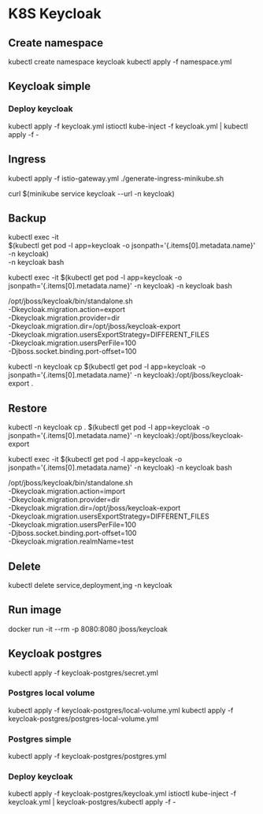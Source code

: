 # K8S Keycloak

## Create namespace

kubectl create namespace keycloak
kubectl apply -f namespace.yml

## Keycloak simple

### Deploy keycloak

kubectl apply -f keycloak.yml
istioctl kube-inject -f keycloak.yml | kubectl apply -f -

## Ingress

kubectl apply -f istio-gateway.yml
./generate-ingress-minikube.sh

curl $(minikube service keycloak --url -n keycloak)

## Backup

kubectl exec -it \
$(kubectl get pod -l app=keycloak -o jsonpath='{.items[0].metadata.name}' -n keycloak) \
-n keycloak bash
 
kubectl exec -it $(kubectl get pod -l app=keycloak -o jsonpath='{.items[0].metadata.name}' -n keycloak) -n keycloak bash

/opt/jboss/keycloak/bin/standalone.sh \
-Dkeycloak.migration.action=export \
-Dkeycloak.migration.provider=dir \
-Dkeycloak.migration.dir=/opt/jboss/keycloak-export \
-Dkeycloak.migration.usersExportStrategy=DIFFERENT_FILES \
-Dkeycloak.migration.usersPerFile=100 \
-Djboss.socket.binding.port-offset=100

kubectl -n keycloak cp $(kubectl get pod -l app=keycloak -o jsonpath='{.items[0].metadata.name}' -n keycloak):/opt/jboss/keycloak-export .

## Restore

kubectl -n keycloak cp . $(kubectl get pod -l app=keycloak -o jsonpath='{.items[0].metadata.name}' -n keycloak):/opt/jboss/keycloak-export

kubectl exec -it $(kubectl get pod -l app=keycloak -o jsonpath='{.items[0].metadata.name}' -n keycloak) -n keycloak bash

/opt/jboss/keycloak/bin/standalone.sh \
-Dkeycloak.migration.action=import \
-Dkeycloak.migration.provider=dir \
-Dkeycloak.migration.dir=/opt/jboss/keycloak-export \
-Dkeycloak.migration.usersExportStrategy=DIFFERENT_FILES \
-Dkeycloak.migration.usersPerFile=100 \
-Djboss.socket.binding.port-offset=100 \
-Dkeycloak.migration.realmName=test

## Delete

kubectl delete service,deployment,ing -n keycloak

## Run image

docker run -it --rm -p 8080:8080 jboss/keycloak



## Keycloak postgres

kubectl apply -f keycloak-postgres/secret.yml

### Postgres local volume

kubectl apply -f keycloak-postgres/local-volume.yml
kubectl apply -f keycloak-postgres/postgres-local-volume.yml

### Postgres simple

kubectl apply -f keycloak-postgres/postgres.yml

### Deploy keycloak

kubectl apply -f keycloak-postgres/keycloak.yml
istioctl kube-inject -f keycloak.yml | keycloak-postgres/kubectl apply -f -